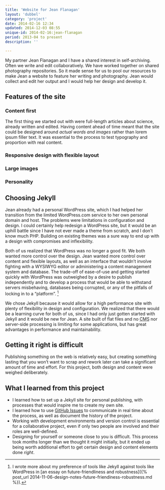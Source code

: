 ```yaml
---
title: 'Website for Jean Flanagan'
layout: 'dubbel'
category: 'project'
date: 2014-02-16 12:34
updated: 2014-12-03 08:55
unique-id: 2014-02-16:jean-flanagan
period: 2013-04 to present
description: ''

---
```


My partner Jean Flanagan and I have a shared interest in self-archiving. Often we write and edit collaboratively. We have worked together on shared photography repositories. So it made sense for us to pool our resources to make Jean a website to feature her writing and photography. Jean would collect and edit her output and I would help her design and develop it.



## Features of the site

### Content first

The first thing we started out with were full-length articles about science, already written and edited. Having content ahead of time meant that the site could be designed around *actual words and images* rather than lorem ipsum filler text. It was essential to the process to test typography and proportion with real content.

### Responsive design with flexible layout

### Large images

### Personality

## Choosing Jekyll

Jean already had a personal WordPress site, which I had helped her transition from the limited WordPress.com service to her own personal domain and host. The problems were limitations in configuration and design. I could certainly help redesign a WordPress site, but it would be an uphill battle since I have not ever made a theme from scratch, and I don’t know much PHP. Building on existing themes was a sure way to end up with a design with compromises and inflexibility.

Both of us realized that WordPress was no longer a good fit. We both wanted more control over the design. Jean wanted more control over content and flexible layouts, as well as an interface that wouldn’t involve fighting with a WYSIWYG editor or administering a content management system and database. The trade-off of ease-of-use and getting started quickly with WordPress was outweighed by a desire to publish independently and to develop a process that would be able to withstand servers misbehaving, databases being corrupted, or any of the pitfalls of locking in to a “platform”. [^1]

We chose Jekyll because it would allow for a high performance site with plenty of flexibility in design and configuration. We realized that there would be a learning curve for both of us, since I had only just gotten started with Jekyll and it would be new for Jean. A site built of flat files and no <abbr title="content management system">CMS</abbr> nor server-side processing is limiting for some applications, but has great advantages in performance and maintainability.

## Getting it right is difficult

Publishing something on the web is relatively easy, but creating something lasting that you won’t want to scrap and rework later can take a significant amount of time and effort. For this project, both design and content were weighed deliberately.



## What I learned from this project

- I learned how to set up a Jekyll site for personal publishing, with processes that would inspire me to create my own site.
- I learned how to use [GitHub Issues](https://github.com/opattison/jeancflanagan/issues) to communicate in real time about the process, as well as document the history of the project.
- Working with development environments and version control is essential for a collaborative project, even if only two people are involved and their roles are well-defined.
- Designing for yourself or someone close to you is difficult. This process took months longer than we thought it might initially, but it ended up being worth additional effort to get certain design and content elements done *right*.

[^1]: I wrote more about my preference of tools like Jekyll against tools like WordPress in [an essay on future-friendliness and robustness]({% post_url 2014-11-06-design-notes-future-friendiness-robustness.md %}).